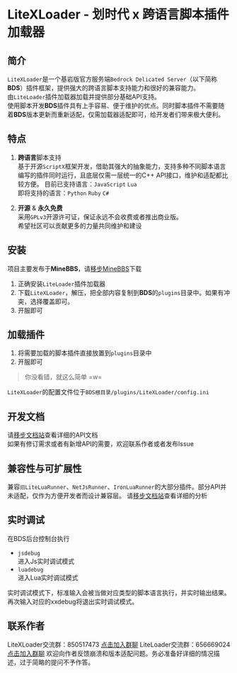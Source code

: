 # LiteXLoader - 划时代 x 跨语言脚本插件加载器

## 简介
`LiteXLoader`是一个基岩版官方服务端`Bedrock Delicated Server`（以下简称**BDS**）插件框架，提供强大的跨语言脚本支持能力和很好的兼容能力。  
由`LiteLoader`插件加载器加载并提供部分基础API支持。  
使用脚本开发**BDS**插件具有上手容易、便于维护的优点。同时脚本插件不需要随着**BDS**版本更新而重新适配，仅需加载器适配即可，给开发者们带来极大便利。  

## 特点
1. **跨语言**脚本支持  
基于开源`ScriptX`框架开发，借助其强大的抽象能力，支持多种不同脚本语言编写的插件同时运行，且底层仅需一层统一的C++ API接口，维护和适配都比较方便。
目前已支持语言：`JavaScript` `Lua`  
即将支持的语言：`Python` `Ruby` `C#`

2. **开源** & **永久免费**  
采用`GPLv3`开源许可证，保证永远不会收费或者推出商业版。  
希望社区可以贡献更多的力量共同维护和建设  

## 安装
项目主要发布于**MineBBS**，请[移步MineBBS]()下载
1. 正确安装`LiteLoader`插件加载器
2. 下载`LiteXLoader`，解压，把全部内容复制到**BDS**的`plugins`目录中。如果有冲突，选择覆盖即可。
3. 开服即可

## 加载插件
1. 将需要加载的脚本插件直接放置到`plugins`目录中
2. 开服即可

> 你没看错，就这么简单 =w=

`LiteXLoader`的配置文件位于`BDS根目录/plugins/LiteXLoader/config.ini`

## 开发文档
请[移步文档站](http://docs.litetitle.com/#/zh_cn/LXL)查看详细的API文档  
如果有修订需求或者有新增API的需要，欢迎联系作者或者发布Issue

## 兼容性与可扩展性
兼容`旧LiteLuaRunner`、`NetJsRunner`、`IronLuaRunner`的大部分插件。部分API并未适配，仅作为方便开发者而设计兼容层。
请[移步文档站](http://docs.litetitle.com/#/zh_cn/LXL/BaseLib)查看详细的分析  

## 实时调试
在BDS后台控制台执行
- `jsdebug`  
进入Js实时调试模式
- `luadebug`  
进入Lua实时调试模式

实时调试模式下，标准输入会被当做对应类型的脚本语言执行，并实时输出结果。
再次输入对应的xxdebug将退出实时调试模式。

## 联系作者
LiteXLoader交流群：850517473 [点击加入群聊](https://jq.qq.com/?_wv=1027&k=zeUbrETH)
LiteLoader交流群：656669024 [点击加入群聊](https://jq.qq.com/?_wv=1027&k=lagwtrfh)
欢迎向作者反馈崩溃和版本适配问题。务必准备好详细的情况描述，过于简略的提问不予作答。